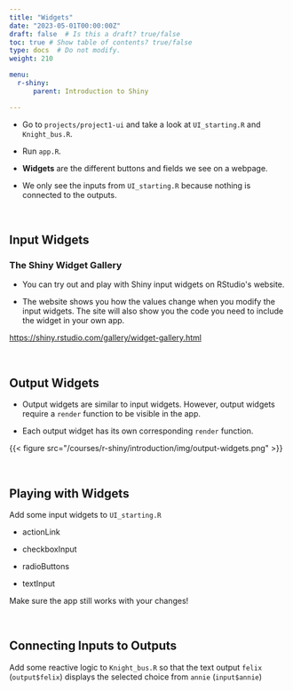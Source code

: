 ```yaml
---
title: "Widgets"
date: "2023-05-01T00:00:00Z"
draft: false  # Is this a draft? true/false
toc: true # Show table of contents? true/false
type: docs  # Do not modify.
weight: 210

menu:
  r-shiny:
      parent: Introduction to Shiny

---
```


- Go to `projects/project1-ui` and take a look at `UI_starting.R` and `Knight_bus.R`.

- Run `app.R`.

- **Widgets** are the different buttons and fields we see on a webpage. 

- We only see the inputs from `UI_starting.R` because nothing is connected to the outputs.

<br>

## Input Widgets

### The Shiny Widget Gallery

- You can try out and play with Shiny input widgets on RStudio's website.

- The website shows you how the values change when you modify the input widgets. The site will also show you the code you need to include the widget in your own app.

https://shiny.rstudio.com/gallery/widget-gallery.html

<br>

## Output Widgets

- Output widgets are similar to input widgets. However, output widgets require a `render` function to be visible in the app.

- Each output widget has its own corresponding `render` function.

{{< figure src="/courses/r-shiny/introduction/img/output-widgets.png" >}}

<br>

## Playing with Widgets

Add some input widgets to `UI_starting.R`

- actionLink

- checkboxInput

- radioButtons

- textInput

Make sure the app still works with your changes!

<br>

## Connecting Inputs to Outputs

Add some reactive logic to `Knight_bus.R` so that the text output `felix` (`output$felix`) displays the selected choice from `annie` (`input$annie`)
